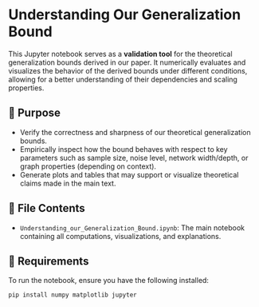 # Understanding Our Generalization Bound

This Jupyter notebook serves as a **validation tool** for the theoretical generalization bounds derived in our paper. It numerically evaluates and visualizes the behavior of the derived bounds under different conditions, allowing for a better understanding of their dependencies and scaling properties.

## 📘 Purpose

- Verify the correctness and sharpness of our theoretical generalization bounds.
- Empirically inspect how the bound behaves with respect to key parameters such as sample size, noise level, network width/depth, or graph properties (depending on context).
- Generate plots and tables that may support or visualize theoretical claims made in the main text.

## 📁 File Contents

- `Understanding_our_Generalization_Bound.ipynb`: The main notebook containing all computations, visualizations, and explanations.

## 🔧 Requirements

To run the notebook, ensure you have the following installed:

```bash
pip install numpy matplotlib jupyter
